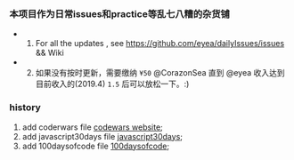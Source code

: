 <h3>本项目作为日常issues和practice等乱七八糟的杂货铺</h3>

- 1. For all  the updates , see https://github.com/eyea/dailyIssues/issues && Wiki

- 2. 如果没有按时更新，需要缴纳 `¥50` @CorazonSea 直到 @eyea 收入达到目前收入的(2019.4) `1.5` 后可以放松一下。:)


### history
1. add coderwars file [codewars website](http://www.codewars.com);
2. add javascript30days file [javascript30days](https://javascript30.com/);
3. add 100daysofcode file [100daysofcode](https://www.100daysofcode.com/);

